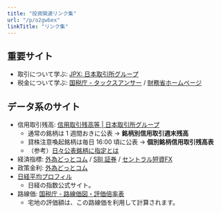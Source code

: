 ```yaml
---
title: "投資関連リンク集"
url: "/p/o2gwbex"
linkTitle: "リンク集"
---
```


重要サイト
----

* 取引について学ぶ: [JPX: 日本取引所グループ](https://www.jpx.co.jp/)
* 税金について学ぶ: [国税庁 - タックスアンサー](https://www.nta.go.jp/taxes/shiraberu/taxanswer/index2.htm) / [財務省ホームページ](https://www.mof.go.jp/)


データ系のサイト
----

* 信用取引残高: [信用取引残高等 | 日本取引所グループ](https://www.jpx.co.jp/markets/statistics-equities/margin/index.html)
  * 通常の銘柄は 1 週間おきに公表 → __銘柄別信用取引週末残高__
  * 貸株注意喚起銘柄は毎日 16:00 頃に公表 → __個別銘柄信用取引残高表__
  * （参考）[日々公表銘柄に指定とは](/p/aa2avtq/)
* 経済指標: [外為どっとコム](https://www.gaitame.com/markets/calendar/index.html) / [SBI 証券](https://site2.sbisec.co.jp/ETGate/?_ControlID=WPLETmgR001Control&_PageID=WPLETmgR001Mdtl20&_DataStoreID=DSWPLETmgR001Control&_ActionID=DefaultAID&burl=iris_economicCalendar&cat1=market&cat2=economicCalender&dir=tl1-cal%7Ctl2-event%7Ctl3-week&file=index.html&getFlg=on) / [セントラル短資FX](https://www.central-tanshifx.com/market/economy/)
* 政策金利: [外為どっとコム](https://www.gaitame.com/markets/seisakukinri/)
* [日経平均プロフィル](https://indexes.nikkei.co.jp/)
  * 日経の指数公式サイト。
* 路線価: [国税庁 - 路線価図・評価倍率表](https://www.rosenka.nta.go.jp/)
  * 宅地の評価額は、この路線価を利用して計算されます。

